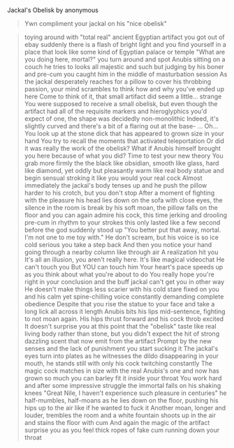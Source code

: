 Jackal's Obelisk by anonymous

>Ywn compliment your jackal on his "nice obelisk"

>toying around with "total real" ancient Egyptian artifact you got out of ebay
>suddenly there is a flash of bright light and you find yourself in a place that look like some kind of Egyptian palace or temple
>"What are you doing here, mortal?"
>you turn around and spot Anubis sitting on a couch
>he tries to looks all majestic and such but judging by his boner and pre-cum you caught him in the middle of masturbation session
>As the jackal desperately reaches for a pillow to cover his throbbing passion, your mind scrambles to think how and why you've ended up here
>Come to think of it, that small artifact did seem a little... strange
>You were supposed to receive a small obelisk, but even though the artifact had all of the requisite markers and hieroglyphics you'd expect of one, the shape was decidedly non-monolithic
>Indeed, it's slightly curved and there's a bit of a flaring out at the base-
>...
>Oh...
>You look up at the stone dick that has appeared to grown size in your hand
>You try to recall the moments that activated teleportation
>Or did it was really the work of the obelisk? What if Anubis himself brought you here because of what you did?
>Time to test your new theory
>You grab more firmly the the black like obsidian, smooth like glass, hard like diamond, yet oddly but pleasantly warm like real body statue and begin sensual stroking it like you would your real cock
>Almost immediately the jackal's body tenses up and he push the pillow harder to his crotch, but you don't stop
>After a moment of fighting with the pleasure his head lies down on the sofa with close eyes, the silence in the room is break by his soft moan, the pillow falls on the floor and you can again admire his cock, this time jerking and drooling pre-cum in rhythm to your strokes
>this only lasted like a few second before the god suddenly stood up
>"You better put that away, mortal. I'm not one to me toy with." He don't scream, but his voice is so ice cold serious you take a step back
>And then you notice your hand going through a nearby column like through air
>A realization hit you
>It's all an illusion, you aren't really here. It's like magical videochat
>He can't touch you
>But YOU can touch him
>Your heart's pace speeds up as you think about what you're about to do
>You really hope you're right in your conclusion and the buff jackal can't get you in other way
>He doesn't make things less scarier with his cold stare fixed on you and his calm yet spine-chilling voice constantly demanding complete obedience
>Despite that you rise the statue to your face and take a long lick all across it length
>Anubis bits his lips mid-sentence, fighting to not moan again. His hips thrust forward and his cock throb excited
>It doesn't surprise you at this point that the "obelisk" taste like real living body rather than stone, but you didn't expect the hit of strong dazzling scent that now emit from the artifact
>Prompt by the new senses and the lack of punishment you start sucking it
>The jackal's eyes turn into plates as he witnesses the dildo disappearing in your mouth, he stands still with only his cock twitching constantly
>The magic cock matches in size with the real Anubis's one and now has grown so much you can barley fit it inside your throat
>You work hard and after some impressive struggle the immortal falls on his shaking knees
>"Great Nile, I haven't experience such pleasure in centuries" he half-mumbles, half-moans as he lies down on the floor, pushing his hips up to the air like if he wanted to fuck it
>Another moan, longer and louder, trembles the room and a white fountain shoots up in the air and stains the floor with cum
>And again the magic of the artifact surprise you as you feel thick ropes of fake cum running down your throat